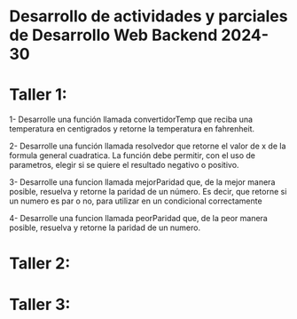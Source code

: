 # Desarrollo de actividades y parciales de Desarrollo Web Backend 2024-30

# Taller 1:

1- Desarrolle una función llamada convertidorTemp que reciba una temperatura en centigrados y retorne la temperatura en fahrenheit.

2- Desarrolle una función llamada resolvedor que retorne el valor de x de la formula general cuadratica. La función debe permitir, con el uso de parametros, elegir si se quiere el resultado negativo o positivo.

3- Desarrolle una funcion llamada mejorParidad que, de la mejor manera posible, resuelva y retorne la paridad de un número. Es decir, que retorne si un numero es par o no, para utilizar en un condicional correctamente

4- Desarrolle una funcion llamada peorParidad que, de la peor manera posible, resuelva y retorne la paridad de un numero.

# Taller 2: 

# Taller 3: 
